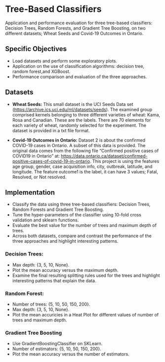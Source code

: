 # Tree-Based Classifiers
Application and performance evaluation for three tree-based classifiers: Decision Trees, Random Forests, and Gradient Tree Boosting, on two different datasets; 
Wheat Seeds and Covid-19 Outcomes in Ontario.


## Specific Objectives
- Load datasets and perform some exploratory plots.
- Application on the use of classification algorithms: decision tree, random forest,and XGBoost.
- Performance comparison and evaluation of the three approaches.


## Datasets
- **Wheat Seeds:** This small dataset is the UCI Seeds Data set (https://archive.ics.uci.edu/ml/datasets/seeds). The examined group comprised kernels belonging to three different varieties of wheat: Kama, Rosa and Canadian. These are the labels. There are 70 elements for each variety of wheat, randomly selected for the experiment. The dataset is provided in a txt file format.

- **Covid-19 Outcomes in Ontario:** Dataset 2 is about the confirmed COVID-19 cases in Ontario. A subset of this data is provided. The original data comes from the following file “Confirmed positive cases of COVID19 in Ontario” at: https://data.ontario.ca/dataset/confirmed-positive-cases-of-covid-19-in-ontario. This project
is using the features age group, gender, case acquisition info, city, outbreak, latitude, and longitude. The feature outcome1 is the label, it can have 3 values; Fatal, Resolved, or Not resolved.


## Implementation
- Classify the data using three tree-based classifiers: Decision Trees, Random Forests and Gradient Tree Boosting.
- Tune the hyper-parameters of the classifier using 10-fold cross validation and sklearn functions.
- Evaluate the best value for the number of trees and maximum depth of trees.
- Across both datasets, compare and contrast the performance of the three approaches and highlight interesting patterns.

### Decision Trees:
- Max depth: {3, 5, 10, None}.
- Plot the mean accuracy versus the maximum depth. 
- Examine the final resulting splitting rules used for the trees and highlight interesting patterns that explain the data.

### Random Forest:
- Number of trees: {5, 10, 50, 150, 200}.
- Max depth: {3, 5, 10, None}.
- Plot the mean accuricies in a Heat Plot for different values of number of trees and maximum depth.

### Gradient Tree Boosting
- Use GradientBoostingClassifier on SKLearn.
- Number of estimators: {5, 10, 50, 150, 200}.
- Plot the mean accuracy versus the number of estimators.
